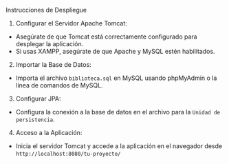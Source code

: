 Instrucciones de Despliegue
1. Configurar el Servidor Apache Tomcat:
- Asegúrate de que Tomcat está correctamente configurado para desplegar la 
aplicación.
- Si usas XAMPP, asegúrate de que Apache y MySQL estén habilitados.
2. Importar la Base de Datos:
- Importa el archivo `biblioteca.sql` en MySQL usando phpMyAdmin o la línea de 
comandos de MySQL.
3. Configurar JPA:
- Configura la conexión a la base de datos en el archivo para la `Unidad de 
persistencia`.
4. Acceso a la Aplicación:
- Inicia el servidor Tomcat y accede a la aplicación en el navegador desde 
`http://localhost:8080/tu-proyecto/`
